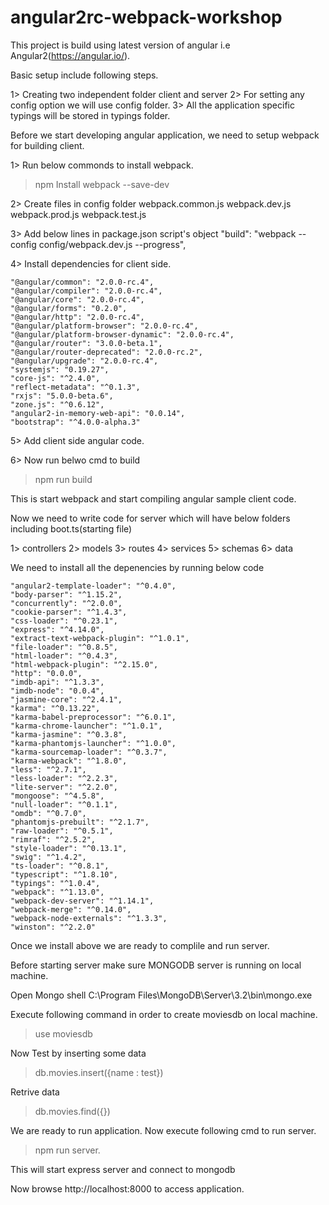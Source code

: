 # angular2rc-webpack-workshop

This project is build using latest version of angular i.e Angular2(https://angular.io/).

Basic setup include following steps.

1> Creating two independent folder client and server
2> For setting any config option we will use config folder.
3> All the application specific typings will be stored in typings folder.

Before we start developing angular application, we need to setup webpack for building client.

1> Run below commonds to install webpack.
> npm Install webpack --save-dev

2> Create files in config folder
   webpack.common.js
   webpack.dev.js
   webpack.prod.js
   webpack.test.js

3> Add below lines in package.json script's object
    "build": "webpack --config config/webpack.dev.js --progress",


4> Install dependencies for client side.

    "@angular/common": "2.0.0-rc.4",
    "@angular/compiler": "2.0.0-rc.4",
    "@angular/core": "2.0.0-rc.4",
    "@angular/forms": "0.2.0",
    "@angular/http": "2.0.0-rc.4",
    "@angular/platform-browser": "2.0.0-rc.4",
    "@angular/platform-browser-dynamic": "2.0.0-rc.4",
    "@angular/router": "3.0.0-beta.1",
    "@angular/router-deprecated": "2.0.0-rc.2",
    "@angular/upgrade": "2.0.0-rc.4",
    "systemjs": "0.19.27",
    "core-js": "^2.4.0",
    "reflect-metadata": "^0.1.3",
    "rxjs": "5.0.0-beta.6",
    "zone.js": "^0.6.12",
    "angular2-in-memory-web-api": "0.0.14",
    "bootstrap": "^4.0.0-alpha.3"

5> Add client side angular code.

6> Now run belwo cmd to build
> npm run build

This is start webpack and start compiling angular sample client code.

Now we need to write code for server which will have below folders including boot.ts(starting file)

1> controllers
2> models
3> routes
4> services
5> schemas
6> data

We need to install all the depenencies by running below code

    "angular2-template-loader": "^0.4.0",
    "body-parser": "^1.15.2",
    "concurrently": "^2.0.0",
    "cookie-parser": "^1.4.3",
    "css-loader": "^0.23.1",
    "express": "^4.14.0",
    "extract-text-webpack-plugin": "^1.0.1",
    "file-loader": "^0.8.5",
    "html-loader": "^0.4.3",
    "html-webpack-plugin": "^2.15.0",
    "http": "0.0.0",
    "imdb-api": "^1.3.3",
    "imdb-node": "0.0.4",
    "jasmine-core": "^2.4.1",
    "karma": "^0.13.22",
    "karma-babel-preprocessor": "^6.0.1",
    "karma-chrome-launcher": "^1.0.1",
    "karma-jasmine": "^0.3.8",
    "karma-phantomjs-launcher": "^1.0.0",
    "karma-sourcemap-loader": "^0.3.7",
    "karma-webpack": "^1.8.0",
    "less": "^2.7.1",
    "less-loader": "^2.2.3",
    "lite-server": "^2.2.0",
    "mongoose": "^4.5.8",
    "null-loader": "^0.1.1",
    "omdb": "^0.7.0",
    "phantomjs-prebuilt": "^2.1.7",
    "raw-loader": "^0.5.1",
    "rimraf": "^2.5.2",
    "style-loader": "^0.13.1",
    "swig": "^1.4.2",
    "ts-loader": "^0.8.1",
    "typescript": "^1.8.10",
    "typings": "^1.0.4",
    "webpack": "^1.13.0",
    "webpack-dev-server": "^1.14.1",
    "webpack-merge": "^0.14.0",
    "webpack-node-externals": "^1.3.3",
    "winston": "^2.2.0"

Once we install above we are ready to complile and run server.

Before starting server make sure MONGODB server is running on local machine.

Open Mongo shell C:\Program Files\MongoDB\Server\3.2\bin\mongo.exe

Execute following command in order to create moviesdb on local machine.
> use moviesdb

Now Test by inserting some data
> db.movies.insert({name : test})

Retrive data
>db.movies.find({})

We are ready to run application.
Now execute following cmd to run server.
> npm run server.

This will start express server and connect to mongodb

Now browse http://localhost:8000 to access application.
